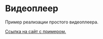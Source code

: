 # Видеоплеер

Пример реализации простого видеоплеера.  

[Ссылка на сайт с примером.](https://b10t.github.io/player-layout/)  
